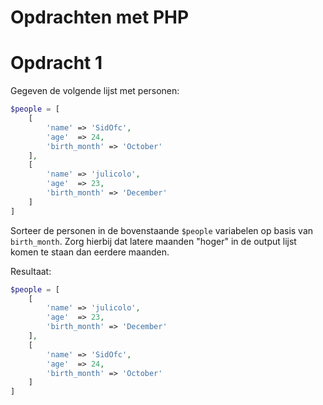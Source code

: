 # Opdrachten met PHP

# Opdracht 1

Gegeven de volgende lijst met personen:

```php
$people = [
    [
        'name' => 'SidOfc',
        'age'  => 24,
        'birth_month' => 'October'
    ],
    [
        'name' => 'julicolo',
        'age'  => 23,
        'birth_month' => 'December'
    ]
]
```

Sorteer de personen in de bovenstaande `$people` variabelen op basis van `birth_month`.
Zorg hierbij dat latere maanden "hoger" in de output lijst komen te staan dan eerdere maanden.

Resultaat:

```php
$people = [
    [
        'name' => 'julicolo',
        'age'  => 23,
        'birth_month' => 'December'
    ],
    [
        'name' => 'SidOfc',
        'age'  => 24,
        'birth_month' => 'October'
    ]
]
```
